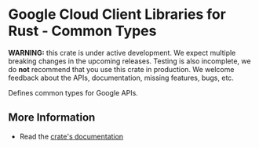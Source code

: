 # Google Cloud Client Libraries for Rust - Common Types

<!-- Code generated by sidekick. DO NOT EDIT. -->

**WARNING:** this crate is under active development. We expect multiple breaking
changes in the upcoming releases. Testing is also incomplete, we do **not**
recommend that you use this crate in production. We welcome feedback about the
APIs, documentation, missing features, bugs, etc.

Defines common types for Google APIs.

## More Information

* Read the [crate's documentation](https://docs.rs/gcp-sdk-type/latest/gcp-sdk-type)
